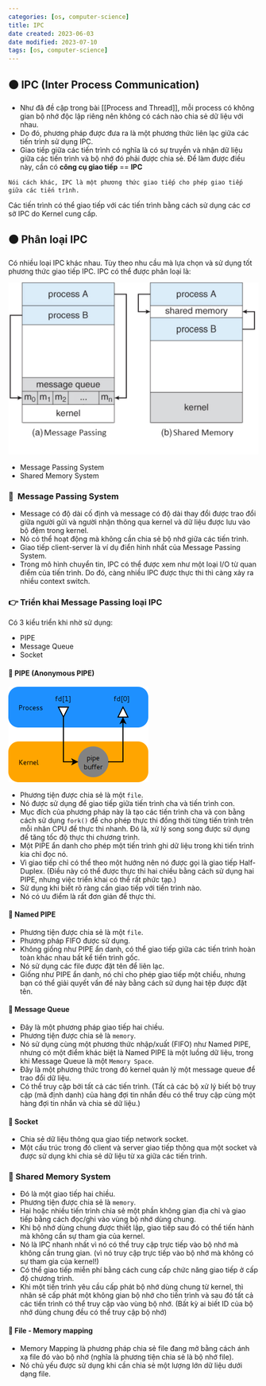 ```yaml
---
categories: [os, computer-science]
title: IPC
date created: 2023-06-03
date modified: 2023-07-10
tags: [os, computer-science]
---
```


## 🟠 IPC (Inter Process Communication)

- Như đã đề cập trong bài [[Process and Thread]], mỗi process có không gian bộ nhớ độc lập riêng nên không có cách nào chia sẻ dữ liệu với nhau.  
- Do đó, phương pháp được đưa ra là một phương thức liên lạc giữa các tiến trình sử dụng IPC.  
- Giao tiếp giữa các tiến trình có nghĩa là có sự truyền và nhận dữ liệu giữa các tiến trình và bộ nhớ đó phải được chia sẻ. Để làm được điều này, cần có **công cụ giao tiếp** == **IPC**

```
Nói cách khác, IPC là một phương thức giao tiếp cho phép giao tiếp giữa các tiến trình.
```

Các tiến trình có thể giao tiếp với các tiến trình bằng cách sử dụng các cơ sở IPC do Kernel cung cấp.

## 🟠 Phân loại IPC

Có nhiều loại IPC khác nhau. Tùy theo nhu cầu mà lựa chọn và sử dụng tốt phương thức giao tiếp IPC. IPC có thể được phân loại là:

![188942675-424c0d3b-c44e-4250-bcc3-7da697e3dd02](https://raw.githubusercontent.com/vanhung4499/images/master/snap/188942675-424c0d3b-c44e-4250-bcc3-7da697e3dd02.png)

- Message Passing System
- Shared Memory System

### 🔸  Message Passing System

- Message có độ dài cố định và message có độ dài thay đổi được trao đổi giữa người gửi và người nhận thông qua kernel và dữ liệu được lưu vào bộ đệm trong kernel.  
- Nó có thể hoạt động mà không cần chia sẻ bộ nhớ giữa các tiến trình.  
- Giao tiếp client-server là ví dụ điển hình nhất của Message Passing System.  
- Trong mô hình chuyển tin, IPC có thể được xem như một loại I/O từ quan điểm của tiến trình. Do đó, càng nhiều IPC được thực thi thì càng xảy ra nhiều context switch.

### 👉 Triển khai Message Passing loại IPC

Có 3 kiểu triển khi nhờ sử dụng:

- PIPE
- Message Queue
- Socket

#### 🥕 PIPE (Anonymous PIPE)

![Pasted image 20230603221041](https://raw.githubusercontent.com/vanhung4499/images/master/snap/Pasted%20image%2020230603221041.png)

- Phương tiện được chia sẻ là một `file`.  
- Nó được sử dụng để giao tiếp giữa tiến trình cha và tiến trình con.  
- Mục đích của phương pháp này là tạo các tiến trình cha và con bằng cách sử dụng `fork()` để cho phép thực thi đồng thời từng tiến trình trên mỗi nhân CPU để thực thi nhanh. Đó là, xử lý song song được sử dụng để tăng tốc độ thực thi chương trình.  
- Một PIPE ẩn danh cho phép một tiến trình ghi dữ liệu trong khi tiến trình kia chỉ đọc nó.  
- Vì giao tiếp chỉ có thể theo một hướng nên nó được gọi là giao tiếp Half-Duplex. (Điều này có thể được thực thi hai chiều bằng cách sử dụng hai PIPE, nhưng việc triển khai có thể rất phức tạp.)  
- Sử dụng khi biết rõ ràng cần giao tiếp với tiến trình nào.  
- Nó có ưu điểm là rất đơn giản để thực thi.

#### 🥕 Named PIPE

- Phương tiện được chia sẻ là một `file`.  
- Phương pháp FIFO được sử dụng.  
- Không giống như PIPE ẩn danh, có thể giao tiếp giữa các tiến trình hoàn toàn khác nhau bất kể tiến trình gốc.  
- Nó sử dụng các file được đặt tên để liên lạc.  
- Giống như PIPE ẩn danh, nó chỉ cho phép giao tiếp một chiều, nhưng bạn có thể giải quyết vấn đề này bằng cách sử dụng hai tệp được đặt tên.

#### 🥕 Message Queue

- Đây là một phương pháp giao tiếp hai chiều.  
- Phương tiện được chia sẻ là `memory`.  
- Nó sử dụng cùng một phương thức nhập/xuất (FIFO) như Named PIPE, nhưng có một điểm khác biệt là Named PIPE là một luồng dữ liệu, trong khi Message Queue là một `Memory Space`.  
- Đây là một phương thức trong đó kernel quản lý một message queue để trao đổi dữ liệu.
- Có thể truy cập bởi tất cả các tiến trình. (Tất cả các bộ xử lý biết bộ truy cập (mã định danh) của hàng đợi tin nhắn đều có thể truy cập cùng một hàng đợi tin nhắn và chia sẻ dữ liệu.)

#### 🥕 Socket

- Chia sẻ dữ liệu thông qua giao tiếp network socket.  
- Một cấu trúc trong đó client và server giao tiếp thông qua một socket và được sử dụng khi chia sẻ dữ liệu từ xa giữa các tiến trình.

### 🔸 Shared Memory System

- Đó là một giao tiếp hai chiều.  
- Phương tiện được chia sẻ là `memory`.  
- Hai hoặc nhiều tiến trình chia sẻ một phần không gian địa chỉ và giao tiếp bằng cách đọc/ghi vào vùng bộ nhớ dùng chung.  
- Khi bộ nhớ dùng chung được thiết lập, giao tiếp sau đó có thể tiến hành mà không cần sự tham gia của kernel.  
- Nó là IPC nhanh nhất vì nó có thể truy cập trực tiếp vào bộ nhớ mà không cần trung gian. (vì nó truy cập trực tiếp vào bộ nhớ mà không có sự tham gia của kernel!)  
- Có thể giao tiếp miễn phí bằng cách cung cấp chức năng giao tiếp ở cấp độ chương trình.  
- Khi một tiến trình yêu cầu cấp phát bộ nhớ dùng chung từ kernel, thì nhân sẽ cấp phát một không gian bộ nhớ cho tiến trình và sau đó tất cả các tiến trình có thể truy cập vào vùng bộ nhớ. (Bất kỳ ai biết ID của bộ nhớ dùng chung đều có thể truy cập bộ nhớ)

#### 🥕 File - Memory mapping

- Memory Mapping là phương pháp chia sẻ file đang mở bằng cách ánh xạ file đó vào bộ nhớ (nghĩa là phương tiện chia sẻ là bộ nhớ file).  
- Nó chủ yếu được sử dụng khi cần chia sẻ một lượng lớn dữ liệu dưới dạng file.
